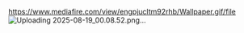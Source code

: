 https://www.mediafire.com/view/engpjucltm92rhb/Wallpaper.gif/file
![Uploading 2025-08-19_00.08.52.png…]()
